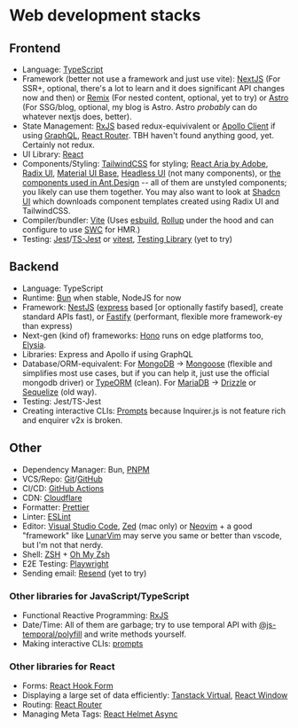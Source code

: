 # Web development stacks

## Frontend
- Language: [TypeScript](https://www.typescriptlang.org/)
- Framework (better not use a framework and just use vite): [NextJS](https://nextjs.org/) (For SSR+, optional, there's a lot to learn and it does significant API changes now and then) or [Remix](https://remix.run/) (For nested content, optional, yet to try) or [Astro](https://astro.build/) (For SSG/blog, optional, my blog is Astro. Astro _probably_ can do whatever nextjs does, better).
- State Management: [RxJS](https://rxjs.dev/) based redux-equivivalent or [Apollo Client](https://www.apollographql.com/) if using [GraphQL](https://graphql.org/), [React Router](https://reactrouter.com/). TBH haven't found anything good, yet. Certainly not redux.
- UI Library: [React](https://reactjs.org/)
- Components/Styling: [TailwindCSS](https://tailwindcss.com/) for styling; [React Aria by Adobe](https://react-spectrum.adobe.com/react-aria/), [Radix UI](https://www.radix-ui.com/), [Material UI Base](https://mui.com/base-ui/getting-started/), [Headless UI](https://headlessui.dev/) (not many components), or [the components used in Ant.Design](http://react-component.github.io/badgeboard/) -- all of them are unstyled components; you likely can use them together. You may also want to look at [Shadcn UI](https://ui.shadcn.com/) which downloads component templates created using Radix UI and TailwindCSS.  
- Compiler/bundler: [Vite](https://vitejs.dev/) (Uses [esbuild](https://esbuild.github.io/), [Rollup](https://rollupjs.org/) under the hood and can configure to use [SWC](https://swc.rs/) for HMR.)
- Testing: [Jest](https://jestjs.io/)/[TS-Jest](https://kulshekhar.github.io/ts-jest/) or [vitest](https://vitest.dev/), [Testing Library](https://testing-library.com/) (yet to try)

## Backend
- Language: TypeScript
- Runtime: [Bun](https://bun.sh/) when stable, NodeJS for now
- Framework: [NestJS](https://nestjs.com/) ([express](https://expressjs.com/) based [or optionally fastify based], create standard APIs fast), or [Fastify](https://www.fastify.io/) (performant, flexible more framework-ey than express)
- Next-gen (kind of) frameworks: [Hono](https://hono.dev/) runs on edge platforms too, [Elysia](https://elysiajs.com/).
- Libraries: Express and Apollo if using GraphQL
- Database/ORM-equivalent: For [MongoDB](https://www.mongodb.com/) -> [Mongoose](https://mongoosejs.com/) (flexible and simplifies most use cases, but if you can help it, just use the official mongodb driver) or [TypeORM](https://typeorm.io/) (clean). For [MariaDB](https://mariadb.org/) -> [Drizzle](https://orm.drizzle.team/) or [Sequelize](https://sequelize.org/) (old way). 
- Testing: Jest/TS-Jest
- Creating interactive CLIs: [Prompts](https://github.com/terkelg/prompts) because Inquirer.js is not feature rich and enquirer v2x is broken.

## Other
- Dependency Manager: Bun, [PNPM](https://pnpm.io/)
- VCS/Repo: [Git](https://git-scm.com/)/[GitHub](https://github.com/)
- CI/CD: [GitHub Actions](https://github.com/features/actions)
- CDN: [Cloudflare](https://www.cloudflare.com/)
- Formatter: [Prettier](https://prettier.io/)
- Linter: [ESLint](https://eslint.org/)
- Editor: [Visual Studio Code](https://code.visualstudio.com/), [Zed](https://zed.dev/) (mac only) or [Neovim](https://neovim.io/) + a good "framework" like [LunarVim](https://www.lunarvim.org/) may serve you same or better than vscode, but I'm not that nerdy.
- Shell: [ZSH](https://www.zsh.org/) + [Oh My Zsh](https://ohmyz.sh/)
- E2E Testing: [Playwright](https://code.visualstudio.com/)
- Sending email: [Resend](https://resend.com/) (yet to try)

### Other libraries for JavaScript/TypeScript
- Functional Reactive Programming: [RxJS](https://rxjs.dev/)
- Date/Time: All of them are garbage; try to use temporal API with [@js-temporal/polyfill](https://github.com/js-temporal/temporal-polyfill) and write methods yourself.
- Making interactive CLIs: [prompts](https://github.com/terkelg/prompts)

### Other libraries for React
- Forms: [React Hook Form](https://react-hook-form.com/)
- Displaying a large set of data efficiently: [Tanstack Virtual](https://tanstack.com/virtual/latest), [React Window](https://github.com/bvaughn/react-window)
- Routing: [React Router](https://reactrouter.com/en/main)
- Managing Meta Tags: [React Helmet Async](https://github.com/staylor/react-helmet-async)
